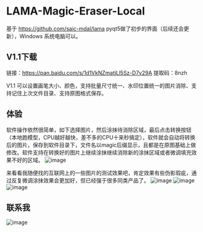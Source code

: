 # LAMA-Magic-Eraser-Local


基于 https://github.com/saic-mdal/lama  pyqt5做了初步的界面（后续还会更新），Windows 系统电脑可以。


## V1.1下载
链接：https://pan.baidu.com/s/1d1VkNZmatjLl5Sz-D7v29A 提取码：8nzh

V1.1 可以设置画笔大小、颜色，支持批量尺寸统一、水印位置统一的图片消除、支持记住上次文件目录、支持原图格式保存。

## 体验
软件操作依然很简单，如下选择图片，然后涂抹待消除区域，最后点击转换按钮（本地跑模型，CPU越好越快，差不多的CPU十来秒搞定），软件就会自动将转换后的图片，保存到软件目录下，文件名以magic后缀显示，且都是在原图基础上做修改。软件支持在转换好的图片上继续涂抹继续消除新的涂抹区域或者微调填充效果不好的区域。
 ![image](https://github.com/zhaoyun0071/LAMA-Magic-Eraser-Local/blob/main/images/640.png)

来看看我随便找的互联网上的一些图片的测试效果吧，肯定效果有些伪影瑕疵，通过反复微调涂抹效果会更加好，但已经强于很多同类产品了。
 ![image](https://github.com/zhaoyun0071/LAMA-Magic-Eraser-Local/blob/main/images/640.gif)
  ![image](https://github.com/zhaoyun0071/LAMA-Magic-Eraser-Local/blob/main/images/640%20(1).gif)
   ![image](https://github.com/zhaoyun0071/LAMA-Magic-Eraser-Local/blob/main/images/640%20(2).gif)


## 联系我
 ![image](https://github.com/zhaoyun0071/Disco-Diffusion-Local/blob/main/images/3.jpg)
